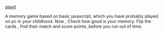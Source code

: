 <a href="https://rkmemorygame.netlify.app/">playit</a>

A memory game based on basic javascript, which you have probably played on pc in your childhood. Now , Check how good is your memory.
Flip the cards , find their match and score points ,before you run out of time.
